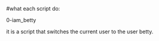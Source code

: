 #what each script do:

0-iam_betty

it is a script that switches the current user to the user betty.
